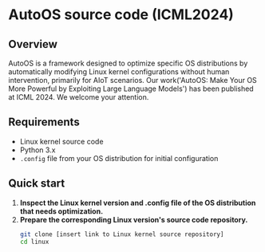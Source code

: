 # AutoOS source code (ICML2024)

## Overview
AutoOS is a framework designed to optimize specific OS distributions by automatically modifying Linux kernel configurations without human intervention, primarily for AIoT scenarios.
Our work('AutoOS: Make Your OS More Powerful by Exploiting Large Language Models') has been published at ICML 2024. We welcome your attention.

## Requirements
- Linux kernel source code 
- Python 3.x
- `.config` file from your OS distribution for initial configuration

## Quick start

1. **Inspect the Linux kernel version and .config file of the OS distribution that needs optimization.**
2. **Prepare the corresponding Linux version's source code repository.**
   ```bash
   git clone [insert link to Linux kernel source repository]
   cd linux
